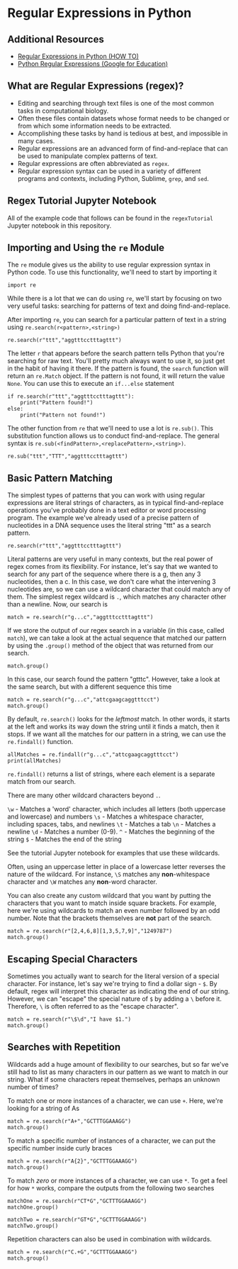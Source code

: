 # Regular Expressions in Python

## Additional Resources

- [Regular Expressions in Python (HOW TO)](https://docs.python.org/3/howto/regex.html)
- [Python Regular Expressions (Google for Education)](https://developers.google.com/edu/python/regular-expressions)

## What are Regular Expressions (regex)?
    
- Editing and searching through text files is one of the most common tasks in computational biology.
- Often these files contain datasets whose format needs to be changed or from which some information needs to be extracted.
- Accomplishing these tasks by hand is tedious at best, and impossible in many cases.
- Regular expressions are an advanced form of find-and-replace that can be used to manipulate complex patterns of text.
- Regular expressions are often abbreviated as `regex`.
- Regular expression syntax can be used in a variety of different programs and contexts, including Python, Sublime, `grep`, and `sed`.

## Regex Tutorial Jupyter Notebook

All of the example code that follows can be found in the `regexTutorial` Jupyter notebook in this repository.

## Importing and Using the `re` Module

The `re` module gives us the ability to use regular expression syntax in Python code. To use this functionality, we'll need to start by importing it

`import re`

While there is a lot that we can do using `re`, we'll start by focusing on two very useful tasks: searching for patterns of text and doing find-and-replace.

After importing `re`, you can search for a particular pattern of text in a string using `re.search(r<pattern>,<string>)`

`re.search(r"ttt","aggtttcctttagttt")`

The letter `r` that appears before the search pattern tells Python that you're searching for raw text. You'll pretty much always want to use it, so just get in the habit of having it there. If the pattern is found, the `search` function will return an `re.Match` object. If the pattern is not found, it will return the value `None`.  You can use this to execute an `if...else` statement

```
if re.search(r"ttt","aggtttcctttagttt"):
    print("Pattern found!")
else:
    print("Pattern not found!")
```

The other function from `re` that we'll need to use a lot is `re.sub()`. This substitution function allows us to conduct find-and-replace. The general syntax is `re.sub(<findPattern>,<replacePattern>,<string>)`.

`re.sub("ttt","TTT","aggtttcctttagttt")`

## Basic Pattern Matching

The simplest types of patterns that you can work with using regular expressions are literal strings of characters, as in typical find-and-replace operations you've probably done in a text editor or word processing program. The example we've already used of a precise pattern of nucleotides in a DNA sequence uses the literal string "ttt" as a search pattern.

`re.search(r"ttt","aggtttcctttagttt")`

Literal patterns are very useful in many contexts, but the real power of regex comes from its flexibility. For instance, let's say that we wanted to search for any part of the sequence where there is a g, then any 3 nucleotides, then a c. In this case, we don't care what the intervening 3 nucleotides are, so we can use a wildcard character that could match any of them. The simplest regex wildcard is `.`, which matches any character other than a newline. Now, our search is

`match = re.search(r"g...c","aggtttcctttagttt")`

If we store the output of our regex search in a variable (in this case, called `match`), we can take a look at the actual sequence that matched our pattern by using the `.group()` method of the object that was returned from our search.

`match.group()`

In this case, our search found the pattern "gtttc". However, take a look at the same search, but with a different sequence this time

```
match = re.search(r"g...c","attcgaagcaggtttcct")
match.group()
```

By default, `re.search()` looks for the _leftmost_ match. In other words, it starts at the left and works its way down the string until it finds a match, then it stops. If we want all the matches for our pattern in a string, we can use the `re.findall()` function.

```
allMatches = re.findall(r"g...c","attcgaagcaggtttcct")
print(allMatches)
```

`re.findall()` returns a list of strings, where each element is a separate match from our search.

There are many other wildcard characters beyond `.`.

`\w` - Matches a 'word' character, which includes all letters (both uppercase and lowercase) and numbers
`\s` - Matches a whitespace character, including spaces, tabs, and newlines
`\t` - Matches a tab
`\n` - Matches a newline
`\d` - Matches a number (0-9).
`^` - Matches the beginning of the string
`$` - Matches the end of the string

See the tutorial Jupyter notebook for examples that use these wildcards.

Often, using an uppercase letter in place of a lowercase letter reverses the nature of the wildcard. For instance, `\S` matches any __non__-whitespace character and `\W` matches any __non__-word character.

You can also create any custom wildcard that you want by putting the characters that you want to match inside square brackets. For example, here we're using wildcards to match an even number followed by an odd number. Note that the brackets themselves are __not__ part of the search. 

```
match = re.search(r"[2,4,6,8][1,3,5,7,9]","1249787")
match.group()
```

## Escaping Special Characters

Sometimes you actually want to search for the literal version of a special character. For instance, let's say we're trying to find a dollar sign - `$`. By default, regex will interpret this character as indicating the end of our string. However, we can "escape" the special nature of `$` by adding a `\` before it. Therefore, `\` is often referred to as the "escape character".

```
match = re.search(r"\$\d","I have $1.")
match.group()
```

## Searches with Repetition

Wildcards add a huge amount of flexibility to our searches, but so far we've still had to list as many characters in our pattern as we want to match in our string. What if some characters repeat themselves, perhaps an unknown number of times?

To match one or more instances of a character, we can use `+`. Here, we're looking for a string of As

```
match = re.search(r"A+","GCTTTGGAAAGG")
match.group()
```

To match a specific number of instances of a character, we can put the specific number inside curly braces

```
match = re.search(r"A{2}","GCTTTGGAAAGG")
match.group()
```

To match _zero_ or more instances of a character, we can use `*`. To get a feel for how `*` works, compare the outputs from the following two searches

```
matchOne = re.search(r"CT*G","GCTTTGGAAAGG")
matchOne.group()

matchTwo = re.search(r"GT*G","GCTTTGGAAAGG")
matchTwo.group()
```

Repetition characters can also be used in combination with wildcards.

```
match = re.search(r"C.+G","GCTTTGGAAAGG")
match.group()
```
